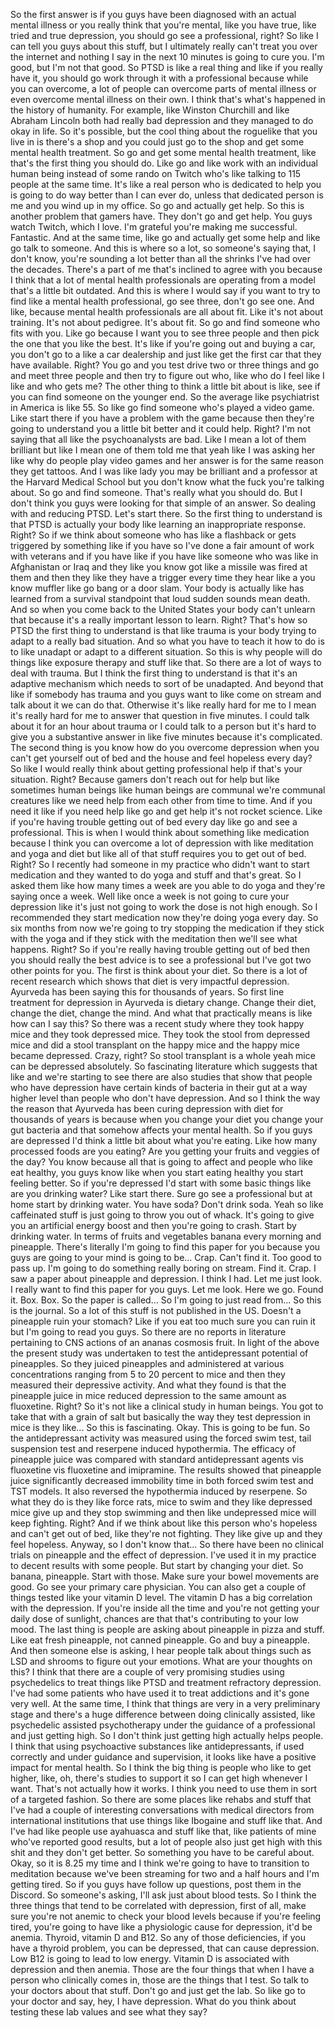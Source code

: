  So the first answer is if you guys have been diagnosed with an actual mental illness or you really think that you're mental, like you have true, like tried and true depression, you should go see a professional, right? So like I can tell you guys about this stuff, but I ultimately really can't treat you over the internet and nothing I say in the next 10 minutes is going to cure you. I'm good, but I'm not that good. So PTSD is like a real thing and like if you really have it, you should go work through it with a professional because while you can overcome, a lot of people can overcome parts of mental illness or even overcome mental illness on their own. I think that's what's happened in the history of humanity. For example, like Winston Churchill and like Abraham Lincoln both had really bad depression and they managed to do okay in life. So it's possible, but the cool thing about the roguelike that you live in is there's a shop and you could just go to the shop and get some mental health treatment. So go and get some mental health treatment, like that's the first thing you should do. Like go and like work with an individual human being instead of some rando on Twitch who's like talking to 115 people at the same time. It's like a real person who is dedicated to help you is going to do way better than I can ever do, unless that dedicated person is me and you wind up in my office. So go and actually get help. So this is another problem that gamers have. They don't go and get help. You guys watch Twitch, which I love. I'm grateful you're making me successful. Fantastic. And at the same time, like go and actually get some help and like go talk to someone. And this is where so a lot, so someone's saying that, I don't know, you're sounding a lot better than all the shrinks I've had over the decades. There's a part of me that's inclined to agree with you because I think that a lot of mental health professionals are operating from a model that's a little bit outdated. And this is where I would say if you want to try to find like a mental health professional, go see three, don't go see one. And like, because mental health professionals are all about fit. Like it's not about training. It's not about pedigree. It's about fit. So go and find someone who fits with you. Like go because I want you to see three people and then pick the one that you like the best. It's like if you're going out and buying a car, you don't go to a like a car dealership and just like get the first car that they have available. Right? You go and you test drive two or three things and go and meet three people and then try to figure out who, like who do I feel like I like and who gets me? The other thing to think a little bit about is like, see if you can find someone on the younger end. So the average like psychiatrist in America is like 55. So like go find someone who's played a video game. Like start there if you have a problem with the game because then they're going to understand you a little bit better and it could help. Right? I'm not saying that all like the psychoanalysts are bad. Like I mean a lot of them brilliant but like I mean one of them told me that yeah like I was asking her like why do people play video games and her answer is for the same reason they get tattoos. And I was like lady you may be brilliant and a professor at the Harvard Medical School but you don't know what the fuck you're talking about. So go and find someone. That's really what you should do. But I don't think you guys were looking for that simple of an answer. So dealing with and reducing PTSD. Let's start there. So the first thing to understand is that PTSD is actually your body like learning an inappropriate response. Right? So if we think about someone who has like a flashback or gets triggered by something like if you have so I've done a fair amount of work with veterans and if you have like if you have like someone who was like in Afghanistan or Iraq and they like you know got like a missile was fired at them and then they like they have a trigger every time they hear like a you know muffler like go bang or a door slam. Your body is actually like has learned from a survival standpoint that loud sudden sounds mean death. And so when you come back to the United States your body can't unlearn that because it's a really important lesson to learn. Right? That's how so PTSD the first thing to understand is that like trauma is your body trying to adapt to a really bad situation. And so what you have to teach it how to do is to like unadapt or adapt to a different situation. So this is why people will do things like exposure therapy and stuff like that. So there are a lot of ways to deal with trauma. But I think the first thing to understand is that it's an adaptive mechanism which needs to sort of be unadapted. And beyond that like if somebody has trauma and you guys want to like come on stream and talk about it we can do that. Otherwise it's like really hard for me to I mean it's really hard for me to answer that question in five minutes. I could talk about it for an hour about trauma or I could talk to a person but it's hard to give you a substantive answer in like five minutes because it's complicated. The second thing is you know how do you overcome depression when you can't get yourself out of bed and the house and feel hopeless every day? So like I would really think about getting professional help if that's your situation. Right? Because gamers don't reach out for help but like sometimes human beings like human beings are communal we're communal creatures like we need help from each other from time to time. And if you need it like if you need help like go and get help it's not rocket science. Like if you're having trouble getting out of bed every day like go and see a professional. This is when I would think about something like medication because I think you can overcome a lot of depression with like meditation and yoga and diet but like all of that stuff requires you to get out of bed. Right? So I recently had someone in my practice who didn't want to start medication and they wanted to do yoga and stuff and that's great. So I asked them like how many times a week are you able to do yoga and they're saying once a week. Well like once a week is not going to cure your depression like it's just not going to work the dose is not high enough. So I recommended they start medication now they're doing yoga every day. So six months from now we're going to try stopping the medication if they stick with the yoga and if they stick with the meditation then we'll see what happens. Right? So if you're really having trouble getting out of bed then you should really the best advice is to see a professional but I've got two other points for you. The first is think about your diet. So there is a lot of recent research which shows that diet is very impactful depression. Ayurveda has been saying this for thousands of years. So first line treatment for depression in Ayurveda is dietary change. Change their diet, change the diet, change the mind. And what that practically means is like how can I say this? So there was a recent study where they took happy mice and they took depressed mice. They took the stool from depressed mice and did a stool transplant on the happy mice and the happy mice became depressed. Crazy, right? So stool transplant is a whole yeah mice can be depressed absolutely. So fascinating literature which suggests that like and we're starting to see there are also studies that show that people who have depression have certain kinds of bacteria in their gut at a way higher level than people who don't have depression. And so I think the way the reason that Ayurveda has been curing depression with diet for thousands of years is because when you change your diet you change your gut bacteria and that somehow affects your mental health. So if you guys are depressed I'd think a little bit about what you're eating. Like how many processed foods are you eating? Are you getting your fruits and veggies of the day? You know because all that is going to affect and people who like eat healthy, you guys know like when you start eating healthy you start feeling better. So if you're depressed I'd start with some basic things like are you drinking water? Like start there. Sure go see a professional but at home start by drinking water. You have soda? Don't drink soda. Yeah so like caffeinated stuff is just going to throw you out of whack. It's going to give you an artificial energy boost and then you're going to crash. Start by drinking water. In terms of fruits and vegetables banana every morning and pineapple. There's literally I'm going to find this paper for you because you guys are going to your mind is going to be... Crap. Can't find it. Too good to pass up. I'm going to do something really boring on stream. Find it. Crap. I saw a paper about pineapple and depression. I think I had. Let me just look. I really want to find this paper for you guys. Let me look. Here we go. Found it. Box. Box. So the paper is called... So I'm going to just read from... So this is the journal. So a lot of this stuff is not published in the US. Doesn't a pineapple ruin your stomach? Like if you eat too much sure you can ruin it but I'm going to read you guys. So there are no reports in literature pertaining to CNS actions of an ananas cosmosis fruit. In light of the above the present study was undertaken to test the antidepressant potential of pineapples. So they juiced pineapples and administered at various concentrations ranging from 5 to 20 percent to mice and then they measured their depressive activity. And what they found is that the pineapple juice in mice reduced depression to the same amount as fluoxetine. Right? So it's not like a clinical study in human beings. You got to take that with a grain of salt but basically the way they test depression in mice is they like... So this is fascinating. Okay. This is going to be fun. So the antidepressant activity was measured using the forced swim test, tail suspension test and reserpene induced hypothermia. The efficacy of pineapple juice was compared with standard antidepressant agents vis fluoxetine vis fluoxetine and imipramine. The results showed that pineapple juice significantly decreased immobility time in both forced swim test and TST models. It also reversed the hypothermia induced by reserpene. So what they do is they like force rats, mice to swim and they like depressed mice give up and they stop swimming and then like undepressed mice will keep fighting. Right? And if we think about like this person who's hopeless and can't get out of bed, like they're not fighting. They like give up and they feel hopeless. Anyway, so I don't know that... So there have been no clinical trials on pineapple and the effect of depression. I've used it in my practice to decent results with some people. But start by changing your diet. So banana, pineapple. Start with those. Make sure your bowel movements are good. Go see your primary care physician. You can also get a couple of things tested like your vitamin D level. The vitamin D has a big correlation with the depression. If you're inside all the time and you're not getting your daily dose of sunlight, chances are that that's contributing to your low mood. The last thing is people are asking about pineapple in pizza and stuff. Like eat fresh pineapple, not canned pineapple. Go and buy a pineapple. And then someone else is asking, I hear people talk about things such as LSD and shrooms to figure out your emotions. What are your thoughts on this? I think that there are a couple of very promising studies using psychedelics to treat things like PTSD and treatment refractory depression. I've had some patients who have used it to treat addictions and it's gone very well. At the same time, I think that things are very in a very preliminary stage and there's a huge difference between doing clinically assisted, like psychedelic assisted psychotherapy under the guidance of a professional and just getting high. So I don't think just getting high actually helps people. I think that using psychoactive substances like antidepressants, if used correctly and under guidance and supervision, it looks like have a positive impact for mental health. So I think the big thing is people who like to get higher, like, oh, there's studies to support it so I can get high whenever I want. That's not actually how it works. I think you need to use them in sort of a targeted fashion. So there are some places like rehabs and stuff that I've had a couple of interesting conversations with medical directors from international institutions that use things like Ibogaine and stuff like that. And I've had like people use ayahuasca and stuff like that, like patients of mine who've reported good results, but a lot of people also just get high with this shit and they don't get better. So something you have to be careful about. Okay, so it is 8.25 my time and I think we're going to have to transition to meditation because we've been streaming for two and a half hours and I'm getting tired. So if you guys have follow up questions, post them in the Discord. So someone's asking, I'll ask just about blood tests. So I think the three things that tend to be correlated with depression, first of all, make sure you're not anemic to check your blood levels because if you're feeling tired, you're going to have like a physiologic cause for depression, it'd be anemia. Thyroid, vitamin D and B12. So any of those deficiencies, if you have a thyroid problem, you can be depressed, that can cause depression. Low B12 is going to lead to low energy. Vitamin D is associated with depression and then anemia. Those are the four things that when I have a person who clinically comes in, those are the things that I test. So talk to your doctors about that stuff. Don't go and just get the lab. So like go to your doctor and say, hey, I have depression. What do you think about testing these lab values and see what they say?